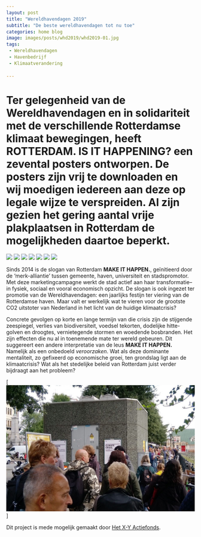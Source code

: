 ```yaml
---
layout: post
title: "Wereldhavendagen 2019"
subtitle: "De beste wereldhavendagen tot nu toe"
categories: home blog
image: images/posts/whd2019/whd2019-01.jpg
tags: 
 - Wereldhavendagen 
 - Havenbedrijf
 - Klimaatverandering

---
```

# Ter gelegenheid van de Wereldhavendagen en in solidariteit met de verschillende Rotterdamse klimaat bewegingen, heeft **ROTTERDAM. IS IT HAPPENING?** een zevental posters ontworpen. De posters zijn vrij te downloaden en wij moedigen iedereen aan deze op legale wijze te verspreiden. Al zijn gezien het gering aantal vrije plakplaatsen in Rotterdam de mogelijkheden daartoe beperkt.

<div class="poster_wrapper">
  <img src="https://isithappening.github.io/happenings/iih03/thumbnails/IIH03_01_s.jpg" class="tile_AX tile_white">
  <img src="https://isithappening.github.io/happenings/iih03/thumbnails/IIH03_02_s.jpg" class="tile_AX tile_white">
  <img src="https://isithappening.github.io/happenings/iih03/thumbnails/IIH03_03_s.jpg" class="tile_AX tile_white">
  <img src="https://isithappening.github.io/happenings/iih03/thumbnails/IIH03_04_s.jpg" class="tile_AX tile_white">
  <img src="https://isithappening.github.io/happenings/iih03/thumbnails/IIH03_05_s.jpg" class="tile_AX tile_white">
  <img src="https://isithappening.github.io/happenings/iih03/thumbnails/IIH03_06_s.jpg" class="tile_AX tile_white">
  <img src="https://isithappening.github.io/happenings/iih03/thumbnails/IIH03_07_s.jpg" class="tile_AX tile_white">
</div>

Sinds 2014 is de slogan van Rotterdam **MAKE IT HAPPEN.**, geïnitieerd door de ‘merk-alliantie’ tussen gemeente, haven, universiteit en stadspromotor. Met deze marketingcampagne werkt de stad actief aan haar transformatie–in fysiek, sociaal en vooral economisch opzicht. De slogan is ook ingezet ter promotie van de Wereldhavendagen: een jaarlijks festijn ter viering van de Rotterdamse haven. Maar valt er werkelijk wat te vieren voor de grootste CO2 uitstoter van Nederland in het licht van de huidige klimaatcrisis?

Concrete gevolgen op korte en lange termijn van die crisis zijn de stijgende zeespiegel, verlies van biodiversiteit, voedsel tekorten, dodelijke hitte-golven en droogtes, vernietegende stormen en woedende bosbranden. Het zijn effecten die nu al in toenemende mate ter wereld gebeuren. Dit suggereert een andere interpretatie van de leus **MAKE IT HAPPEN.** Namelijk als een onbedoeld *veroorzaken*. Wat als deze dominante mentaliteit, zo gefixeerd op economische groei, ten grondslag ligt aan de klimaatcrisis? Wat als het stedelijke beleid van Rotterdam juist verder bijdraagt aan het probleem?

[![Wereldhavendagen 2019](images/posts/whd2019/whd2019-03.jpg)]

Dit project is mede mogelijk gemaakt door [Het X-Y Actiefonds](https://hetactiefonds.nl/en/homepage/).